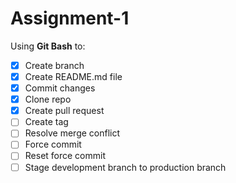 # Assignment-1

Using **Git Bash** to:
- [x] Create branch
- [x] Create README.md file
- [x] Commit changes
- [x] Clone repo
- [x] Create pull request
- [ ] Create tag
- [ ] Resolve merge conflict
- [ ] Force commit
- [ ] Reset force commit
- [ ] Stage development branch to production branch
